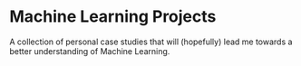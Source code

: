 # Machine Learning Projects
A collection of personal case studies that will (hopefully) lead me towards a better understanding of Machine Learning. 